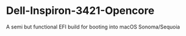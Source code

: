 # Dell-Inspiron-3421-Opencore
A semi but functional EFI build for booting into macOS Sonoma/Sequoia
